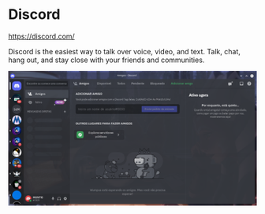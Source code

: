 # Discord

https://discord.com/

Discord is the easiest way to talk over voice, video, and text. Talk, chat, hang out, and stay close with your friends and communities.

![](preview.png)
